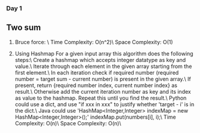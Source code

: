 ### Day 1
## Two sum
1. Bruce force: \\
Time Complexity: O(n^2)\\
Space Complexity: O(1)

2. Using Hashmap
For a given input array this algorithm does the following steps:\\
  Create a hashmap which accepts integer datatype as key and value.\\
  Iterate through each element in the given array starting from the first element.\\
  In each iteration check if required number (required  number = target sum - current number) is present in the given array.\\
  If present, return {required number index, current number index} as  result.\\
  Otherwise add the current iteration number as key and its index as value to the hashmap. Repeat this  until you find the result.\\
Python could use a dict, and use "if xxx in xxx" to justify whether 'target - i' is in the dict.\\
Java could use 'HashMap<Integer,Integer> indexMap = new HashMap<Integer,Integer>();' indexMap.put(numbers[i], i);\\
Time Complexity: O(n)\\
Space Complexity: O(n)\\
 
